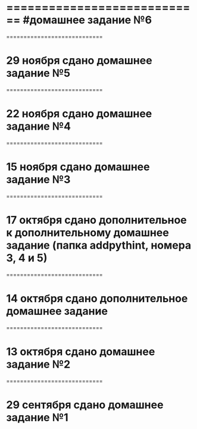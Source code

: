 ============================
#домашнее задание №6
============================
============================
# 29 ноября сдано домашнее задание №5
============================
# 22 ноября сдано домашнее задание №4
============================
# 15 ноября сдано домашнее задание №3
============================
# 17 октября сдано дополнительное к дополнительному домашнее задание (папка addpythint, номера 3, 4 и 5)
============================
# 14 октября сдано дополнительное домашнее задание
============================
# 13 октября сдано домашнее задание №2
============================
# 29 сентября сдано домашнее задание №1

